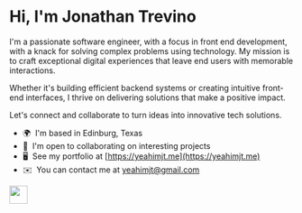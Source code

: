 Hi, I'm Jonathan Trevino
=================================

I'm a passionate software engineer, with a focus in front end development, with a knack for solving complex problems using technology. My mission is to craft exceptional digital experiences that leave end users with memorable interactions. 

Whether it's building efficient backend systems or creating intuitive front-end interfaces, I thrive on delivering solutions that make a positive impact. 

Let's connect and collaborate to turn ideas into innovative tech solutions.

* 🌍  I'm based in Edinburg, Texas
* 🤝  I'm open to collaborating on interesting projects
* 🖥️  See my portfolio at [https://yeahimjt.me](https://yeahimjt.me)
* ✉️  You can contact me at [yeahimjt@gmail.com](mailto:yeahimjt@gmail.com)

<p align="left"> <a href="https://www.linkedin.com/in/jonathan-trevino" target="_blank" rel="noreferrer"> <picture> <source media="(prefers-color-scheme: dark)" srcset="https://raw.githubusercontent.com/danielcranney/readme-generator/main/public/icons/socials/linkedin-dark.svg" /> <source media="(prefers-color-scheme: light)" srcset="https://raw.githubusercontent.com/danielcranney/readme-generator/main/public/icons/socials/linkedin.svg" /> <img src="https://raw.githubusercontent.com/danielcranney/readme-generator/main/public/icons/socials/linkedin.svg" width="32" height="32" /> </picture> </a></p>
